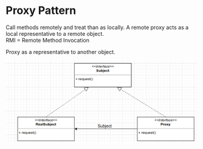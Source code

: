 # Proxy Pattern
Call methods remotely and treat than as locally. A remote proxy acts as a local representative to a remote object.  
RMI = Remote Method Invocation

Proxy as a representative to another object.

![img.png](img.png)

